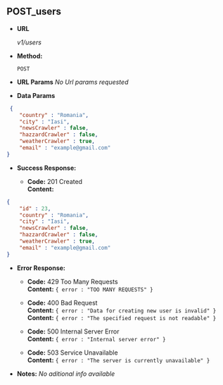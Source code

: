 **POST_users**
----
  

* **URL**

  _v1/users_

* **Method:**
  
  `POST` 
  
*  **URL Params**
_No Url params requested_
* **Data Params**

```json
 {
    "country" : "Romania",
    "city" : "Iasi",
    "newsCrawler" : false,
    "hazzardCrawler" : false,
    "weatherCrawler" : true,
    "email" : "example@gmail.com"
}
```

* **Success Response:** 

  * **Code:** 201 Created <br />
    **Content:** 
```json
{
    "id" : 23,
    "country" : "Romania",
    "city" : "Iasi",
    "newsCrawler" : false,
    "hazzardCrawler" : false,
    "weatherCrawler" : true,
    "email" : "example@gmail.com"
}
```
 
* **Error Response:**
  
  * **Code:** 429 Too Many Requests <br />
    **Content:** `{ error : "TOO MANY REQUESTS" }`
    
  * **Code:** 400 Bad Request <br />
    **Content:** `{ error : "Data for creating new user is invalid" }` <br />
    **Content:** `{ error : "The specified request is not readable" }`

  * **Code:** 500 Internal Server Error <br />
    **Content:** `{ error : "Internal server error" }`

  * **Code:** 503 Service Unavailable <br />
    **Content:** `{ error : "The server is currently unavailable" }`

* **Notes:**
  _No aditional info available_
